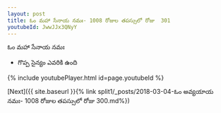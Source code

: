 ```yaml
---
layout: post
title: ఓం మహా సేనాయ నమః- 1008 రోజుల తపస్సులో రోజు  301
youtubeId: JwwJJx3QNyY
---
```

 
 
 ఓం మహా సేనాయ నమః  
 
 -  గొప్ప సైన్యం ఎవరికి ఉంది 
 
  
 
  
 
 
 
 
 
 


{% include youtubePlayer.html id=page.youtubeId %}
 
[Next]({{ site.baseurl }}{% link  split1/_posts/2018-03-04-ఓం అవ్యయాయ నమః- 1008 రోజుల తపస్సులో రోజు  300.md%})
 
